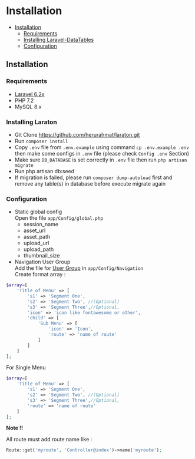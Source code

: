 # Installation

- [Installation](#installation)
	- [Requirements](#requirements)
    - [Installing Laravel-DataTables](#installing-laraton)
    - [Configuration](#configuration)

<a name="installation"></a>
## Installation

<a name="requirements"></a>
### Requirements

- [Laravel 6.2x](https://github.com/laravel/framework)
- PHP 7.2
- MySQL 8.x

<a name="installing-laraton"></a>
### Installing Laraton

- Git Clone https://github.com/herurahmat/laraton.git
- Run `composer install`
- Copy `.env` file from `.env.example` using command `cp .env.example .env` then make some configs in `.env` file (please check `Config .env` Section)
- Make sure `DB_DATABASE` is set correctly in `.env` file then run `php artisan migrate`
- Run php artisan db:seed
- If migration is failed, please run `composer dump-autoload` first and remove any table(s) in database before execute migrate again


<a name="configuration"></a>
### Configuration

- Static global config <br/>
Open the file ```app/Config/global.php```
	- session_name
	- asset_url
	- asset_path
	- upload_url
	- upload_path
	- thumbnail_size
- Navigation User Group <br/>
Add the file for [User Group](user/group#groupname) in ```app/Config/Navigation``` <br/>
Create format array : <br/>
```php
$array=[
	'Title of Menu' => [
		's1' => 'Segment One',
		's2' => 'Segment Two', //(Optional)
		's3' => 'Segment Three',//Optional,
		'icon' => 'icon like fontawesome or other',
		'child' => [
			'Sub Menu' => [
				'icon' => 'Icon',
				'route' => 'name of route'
			]
		]
	]
];
```
For Single Menu <br/>
```php
$array=[
	'Title of Menu' => [
		's1' => 'Segment One',
		's2' => 'Segment Two', //(Optional)
		's3' => 'Segment Three',//Optional,
		'route' => 'name of route'
	]
];
```

**Note !!**

All route must add route name like : <br/>
```php
Route::get('myroute', 'Controller@index')->name('myroute');
```